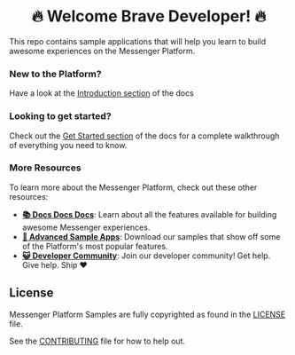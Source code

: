 <h1 align="center">🔥 Welcome Brave Developer! 🔥</h1>

This repo contains sample applications that will help you learn to build awesome experiences on the Messenger Platform.

### New to the Platform?

Have a look at the [Introduction section](https://developers.facebook.com/docs/messenger-platform/getting-started) of the docs

### Looking to get started?

Check out the [Get Started section](https://developers.facebook.com/docs/messenger-platform/getting-started) of the docs for a complete walkthrough of everything you need to know.

### More Resources

To learn more about the Messenger Platform, check out these other resources:

- **[📚 Docs Docs Docs](https://developers.facebook.com/docs/messenger-platform/)**: Learn about all the features available for building awesome Messenger experiences.
- **[📱 Advanced Sample Apps](https://github.com/fbsamples/messenger-bot-samples)**: Download our samples that show off some of the Platform's most popular features.
- **[😺 Developer Community](https://www.facebook.com/groups/messengerplatform/)**: Join our developer community! Get help. Give help. Ship ❤️

## License
Messenger Platform Samples are fully copyrighted as found in the [LICENSE](LICENSE) file.

See the [CONTRIBUTING](CONTRIBUTING.md) file for how to help out.
